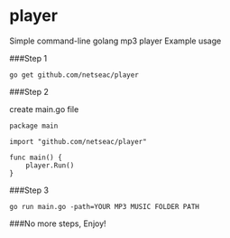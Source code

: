 # player
Simple command-line golang mp3 player
Example usage

###Step 1

```
go get github.com/netseac/player
```

###Step 2

create main.go file
```
package main

import "github.com/netseac/player"

func main() {
	player.Run()
}
```

###Step 3

```
go run main.go -path=YOUR MP3 MUSIC FOLDER PATH
```

###No more steps, Enjoy!
